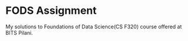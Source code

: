 # FODS Assignment

My solutions to Foundations of Data Science(CS F320) course offered at BITS Pilani.
